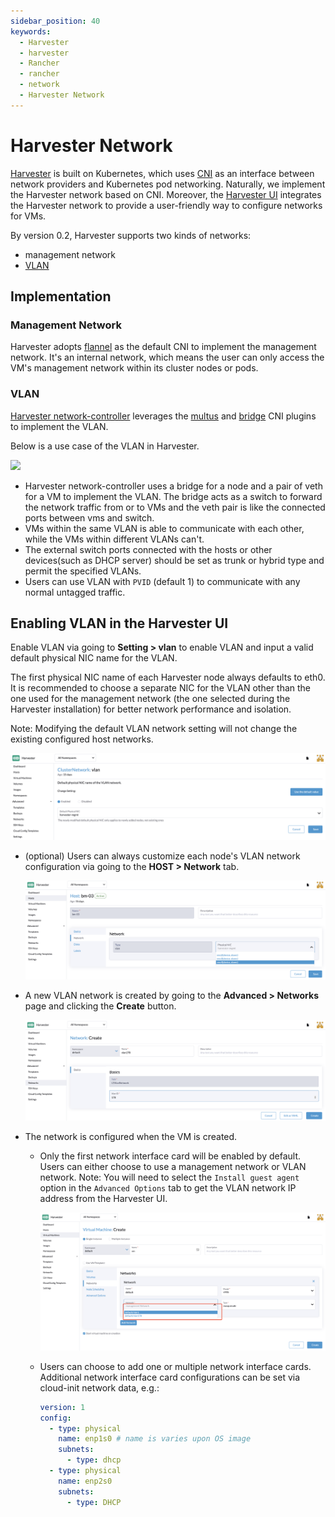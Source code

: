 ```yaml
---
sidebar_position: 40
keywords:
  - Harvester
  - harvester
  - Rancher
  - rancher
  - network
  - Harvester Network
---
```


# Harvester Network

[Harvester](https://github.com/harvester/harvester) is built on Kubernetes, which uses [CNI](https://github.com/containernetworking/cni) as an interface between network providers and Kubernetes pod networking. Naturally, we implement the Harvester network based on CNI. Moreover, the [Harvester UI](https://github.com/harvester/harvester-ui) integrates the Harvester network to provide a user-friendly way to configure networks for VMs.

By version 0.2, Harvester supports two kinds of networks:

- management network
- [VLAN](https://en.wikipedia.org/wiki/Virtual_LAN)

## Implementation

### Management Network

Harvester adopts [flannel](https://github.com/flannel-io/flannel) as the default CNI to implement the management network. It's an internal network, which means the user can only access the VM's management network within its cluster nodes or pods.

### VLAN

[Harvester network-controller](https://github.com/harvester/harvester-network-controller) leverages the [multus](https://github.com/k8snetworkplumbingwg/multus-cni) and [bridge](https://www.cni.dev/plugins/current/main/bridge/) CNI plugins to implement the VLAN.

Below is a use case of the VLAN in Harvester.

![](./assets/vlan-case.png)

- Harvester network-controller uses a bridge for a node and a pair of veth for a VM to implement the VLAN. The bridge acts as a switch to forward the network traffic from or to VMs and the veth pair is like the connected ports between vms and switch.
- VMs within the same VLAN is able to communicate with each other, while the VMs within different VLANs can't.
- The external switch ports connected with the hosts or other devices(such as DHCP server) should be set as trunk or hybrid type and permit the specified VLANs.
- Users can use VLAN with `PVID` (default 1) to communicate with any normal untagged traffic.

## Enabling VLAN in the Harvester UI

Enable VLAN via going to **Setting > vlan** to enable VLAN and input a valid default physical NIC name for the VLAN.

The first physical NIC name of each Harvester node always defaults to eth0. It is recommended to choose a separate NIC for the VLAN other than the one used for the management network (the one selected during the Harvester installation) for better network performance and isolation.

Note: Modifying the default VLAN network setting will not change the existing configured host networks.

![](./assets/enable-vlan.png)

- (optional) Users can always customize each node's VLAN network configuration via going to the **HOST > Network** tab.

  ![](./assets/node-network-configuration.png)

- A new VLAN network is created by going to the **Advanced > Networks** page and clicking the **Create** button.

  ![](./assets/create-network.png)

- The network is configured when the VM is created.

  - Only the first network interface card will be enabled by default. Users can either choose to use a management network or VLAN network. Note: You will need to select the `Install guest agent` option in the `Advanced Options` tab to get the VLAN network IP address from the Harvester UI.

    ![](./assets/vm-network-configuration.png)

  - Users can choose to add one or multiple network interface cards. Additional network interface card configurations can be set via cloud-init network data, e.g.:

    ```YAML
    version: 1
    config:
      - type: physical
        name: enp1s0 # name is varies upon OS image
        subnets:
          - type: dhcp
      - type: physical
        name: enp2s0
        subnets:
          - type: DHCP
    ```
